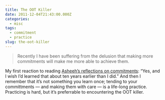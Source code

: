 ```yaml
---
title: The OOT Killer
date: 2011-12-04T21:43:00.000Z
categories:
  - misc
tags:
  - commitment
  - practice
slug: the-oot-killer
---
```

> Recently I have been suffering from the delusion that making more commitments
> will make me more able to achieve them.

My first reaction to reading [Asheeh’s reflections on commitments][1]: “Yes,
and I wish I’d learned that about ten years earlier than I did.” And then I
remember that it’s not something you learn once; tending to your committments —
and making them with care — is a life-long practice. Practicing is hard, but
it’s preferrable to encountering the OOT killer.

 [1]: http://www.asheesh.org/note/debian/oot-killer.html
